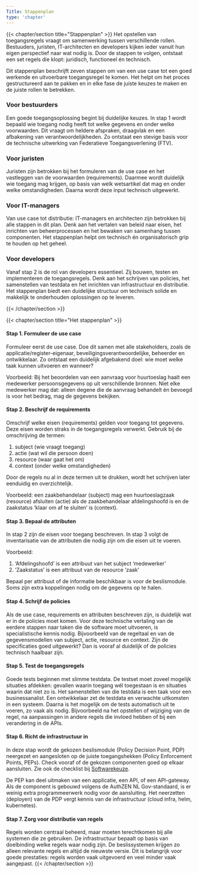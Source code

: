 ```yaml
---
Title: Stappenplan
type: 'chapter'
---
```

{{< chapter/section title="Stappenplan" >}}
Het opstellen van toegangsregels vraagt om samenwerking tussen verschillende rollen.
Bestuuders, juristen, IT-architecten en developers kijken ieder vanuit hun eigen perspectief naar wat nodig is.
Door de stappen te volgen, ontstaat een set regels die klopt: juridisch, functioneel én technisch.

Dit stappenplan beschrijft zeven stappen om van een use case tot een goed werkende en uitvoerbare toegangsregel te komen. Het helpt om het proces gestructureerd aan te pakken en in elke fase de juiste keuzes te maken en de juiste rollen te betrekken.

### Voor bestuurders

Een goede toegangsoplossing begint bij duidelijke keuzes. In stap 1 wordt bepaald wie toegang nodig heeft tot welke gegevens en onder welke voorwaarden. Dit vraagt om heldere afspraken, draagvlak en een afbakening van verantwoordelijkheden. Zo ontstaat een stevige basis voor de technische uitwerking van Federatieve Toegangsverlening (FTV).

### Voor juristen

Juristen zijn betrokken bij het formuleren van de use case en het vastleggen van de voorwaarden (requirements). Daarmee wordt duidelijk wie toegang mag krijgen, op basis van welk wetsartikel dat mag en onder welke omstandigheden. Daarna wordt deze input technisch uitgewerkt.


### Voor IT-managers

Van use case tot distributie: IT-managers en architecten zijn betrokken bij alle stappen in dit plan. Denk aan het vertalen van beleid naar eisen, het inrichten van beheerprocessen en het bewaken van samenhang tussen componenten. Het stappenplan helpt om technisch én organisatorisch grip te houden op het geheel.


### Voor developers

Vanaf stap 2 is de rol van developers essentieel. Zij bouwen, testen en implementeren de toegangsregels. Denk aan het schrijven van policies, het samenstellen van testdata en het inrichten van infrastructuur en distributie. Het stappenplan biedt een duidelijke structuur om technisch solide en makkelijk te onderhouden oplossingen op te leveren.

{{< /chapter/section >}}

{{< chapter/section title="Het stappenplan" >}}
#### Stap 1. Formuleer de use case

Formuleer eerst de use case. Doe dit samen met alle stakeholders, zoals de applicatie/register-eigenaar, beveiligingsverantwoordelijke, beheerder en ontwikkelaar. Zo ontstaat een duidelijk afgebakend doel: wie moet welke taak kunnen uitvoeren en wanneer?

Voorbeeld: Bij het beoordelen van een aanvraag voor huurtoeslag haalt een medewerker persoonsgegevens op uit verschillende bronnen. Niet elke medewerker mag dat: alleen degene die de aanvraag behandelt én bevoegd is voor het bedrag, mag de gegevens bekijken.


#### Stap 2. Beschrijf de requirements

Omschrijf welke eisen (requirements) gelden voor toegang tot gegevens. Deze eisen worden straks in de toegangsregels verwerkt.
Gebruik bij de omschrijving de termen:

1.	subject (wie vraagt toegang)
2.	actie (wat wil die persoon doen)
3.	resource (waar gaat het om)
4.	context (onder welke omstandigheden)

Door de regels nu al in deze termen uit te drukken, wordt het schrijven later eenduidig en overzichtelijk.

Voorbeeld: een zaakbehandelaar (subject) mag een huurtoeslagzaak (resource) afsluiten (actie) als de zaakbehandelaar afdelingshoofd is en de zaakstatus ‘klaar om af te sluiten’ is (context).

#### Stap 3. Bepaal de attributen

In stap 2 zijn de eisen voor toegang beschreven. In stap 3 volgt de inventarisatie van de attributen die nodig zijn om die eisen uit te voeren.

Voorbeeld:

1. ‘Afdelingshoofd’ is een attribuut van het subject ‘medewerker’
2. ‘Zaakstatus’ is een attribuut van de resource ‘zaak’

Bepaal per attribuut of de informatie beschikbaar is voor de beslismodule. Soms zijn extra koppelingen nodig om de gegevens op te halen.

#### Stap 4. Schrijf de policies

Als de use case, requirements en attributen beschreven zijn, is duidelijk wat er in de policies moet komen.
Voor deze technische vertaling van de eerdere stappen naar taken die de software moet uitvoeren, is specialistische kennis nodig. Bijvoorbeeld van de regeltaal en van de gegevensmodellen van subject, actie, resource en context. Zijn de specificaties goed uitgewerkt? Dan is vooraf al duidelijk of de policies technisch haalbaar zijn.

#### Stap 5. Test de toegangsregels

Goede tests beginnen met slimme testdata. De testset moet zoveel mogelijk situaties afdekken: gevallen waarin toegang wél toegestaan is en situaties waarin dat niet zo is.
Het samenstellen van die testdata is een taak voor een businessanalist. Een ontwikkelaar zet de testdata en verwachte uitkomsten in een systeem. Daarna is het mogelijk om de tests automatisch uit te voeren, zo vaak als nodig. Bijvoorbeeld na het opstellen of wijziging van de regel, na aanpassingen in andere regels die invloed  hebben of bij een verandering in de APIs.

#### Stap 6. Richt de infrastructuur in

In deze stap wordt de gekozen beslismodule (Policy Decision Point, PDP) neergezet en aangesloten op de juiste toegangshekken (Policy Enforcement Points, PEPs).  Check vooraf of de gekozen componenten goed op elkaar aansluiten. Zie ook de checklist bij [Softwarekeuze](../softwarekeus).

De PEP kan deel uitmaken van een applicatie, een API, of een API-gateway. Als de component is gebouwd volgens de AuthZEN NL Gov-standaard, is er weinig extra programmeerwerk nodig voor de aansluiting.
Het neerzetten (deployen) van de PDP vergt kennis van de infrastructuur (cloud infra, helm, kubernetes).

#### Stap 7. Zorg voor distributie van regels

Regels worden centraal beheerd, maar moeten terechtkomen bij alle systemen die ze gebruiken. De infrastructuur bepaalt op basis van doelbinding welke regels waar nodig zijn.
De beslissystemen krijgen zo alleen relevante regels en altijd de nieuwste versie. Dit is belangrijk voor goede prestaties: regels worden vaak uitgevoerd en veel minder vaak aangepast.
{{< /chapter/section >}}
